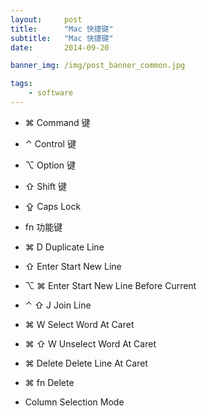 ```yaml
---
layout:     post
title:      "Mac 快捷键"
subtitle:   "Mac 快捷键"
date:       2014-09-20

banner_img: /img/post_banner_common.jpg

tags:
    - software
---
```


* ⌘	Command 键
* ⌃	Control 键
* ⌥	Option 键
* ⇧	Shift 键
* ⇪	Caps Lock
* fn	功能键

* ⌘ D               Duplicate Line
* ⇧ Enter           Start New Line
* ⌥ ⌘ Enter        Start New Line Before Current
* ⌃ ⇧ J            Join Line
* ⌘ W               Select Word At Caret
* ⌘ ⇧ W           Unselect Word At Caret
* ⌘ Delete            Delete Line At Caret
* ⌘ fn Delete
* Column Selection Mode
